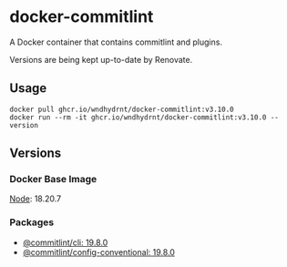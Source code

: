 # docker-commitlint

A Docker container that contains commitlint and plugins.

Versions are being kept up-to-date by Renovate.

## Usage

```shell
docker pull ghcr.io/wndhydrnt/docker-commitlint:v3.10.0
docker run --rm -it ghcr.io/wndhydrnt/docker-commitlint:v3.10.0 --version
```

## Versions

### Docker Base Image

[Node](https://hub.docker.com/_/node): 18.20.7

### Packages

- [@commitlint/cli: 19.8.0](https://www.npmjs.com/package/@commitlint/cli/v/19.8.0)
- [@commitlint/config-conventional: 19.8.0](https://www.npmjs.com/package/@commitlint/config-conventional/v/19.8.0)
